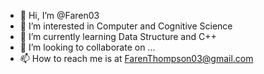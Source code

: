 - 👋 Hi, I’m @Faren03
- 👀 I’m interested in Computer and Cognitive Science 
- 🌱 I’m currently learning Data Structure and C++
- 💞️ I’m looking to collaborate on ...
- 📫 How to reach me is at FarenThompson03@gmail.com

<!---
Faren03/Faren03 is a ✨ special ✨ repository because its `README.md` (this file) appears on your GitHub profile.
You can click the Preview link to take a look at your changes.
--->
